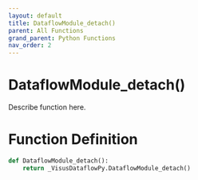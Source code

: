 ```yaml
---
layout: default
title: DataflowModule_detach()
parent: All Functions
grand_parent: Python Functions
nav_order: 2
---
```


# DataflowModule_detach()

Describe function here.

# Function Definition

```python
def DataflowModule_detach():
    return _VisusDataflowPy.DataflowModule_detach()
```
